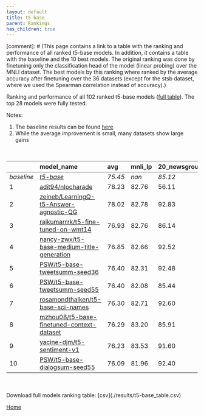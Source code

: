 ```yaml
---
layout: default
title: t5-base
parent: Rankings
has_children: true
---
```

[comment]: # (This page contains a link to a table with the ranking and performance of all ranked t5-base models. In addition, it contains a table with the baseline and the 10 best models. The original ranking was done by finetuning only the classification head of the model (linear probing) over the MNLI dataset.  The best models  by this ranking where ranked by the average accuracy after finetuning over the 36 datasets (except for the stsb dataset, where we used the Spearman correlation instead of accuracy).)

Ranking and performance of all 102 ranked t5-base models ([full table](./results/t5-base_table.csv)).  The top 28 models were fully tested.

Notes:
1. The baseline results can be found [here](t5-base_pretrain_scores_table)
1. While the average improvement is small, many datasets show large gains
<br>


|            | model_name                                                                                                                                                                                                                                                                                                                                                                                                                                                                                                                                                                                                                                                                                                                              | avg     | mnli_lp   | 20_newsgroup   | ag_news   | amazon_reviews_multi   | anli    | boolq   | cb      | cola    | copa    | dbpedia   | esnli   | financial_phrasebank   | imdb    | isear   | mnli    | mrpc    | multirc   | poem_sentiment   | qnli    | qqp     | rotten_tomatoes   | rte     | sst2    | sst_5bins   | stsb    | trec_coarse   | trec_fine   | tweet_ev_emoji   | tweet_ev_emotion   | tweet_ev_hate   | tweet_ev_irony   | tweet_ev_offensive   | tweet_ev_sentiment   | wic     | wnli    | wsc     | yahoo_answers   |
|:-----------|:----------------------------------------------------------------------------------------------------------------------------------------------------------------------------------------------------------------------------------------------------------------------------------------------------------------------------------------------------------------------------------------------------------------------------------------------------------------------------------------------------------------------------------------------------------------------------------------------------------------------------------------------------------------------------------------------------------------------------------------|:--------|:----------|:---------------|:----------|:-----------------------|:--------|:--------|:--------|:--------|:--------|:----------|:--------|:-----------------------|:--------|:--------|:--------|:--------|:----------|:-----------------|:--------|:--------|:------------------|:--------|:--------|:------------|:--------|:--------------|:------------|:-----------------|:-------------------|:----------------|:-----------------|:---------------------|:---------------------|:--------|:--------|:--------|:----------------|
| *baseline* | *[t5-base](t5-base_pretrain_scores_table)*                                                                                                                                                                                                                                                                                                                                                                                                                                                                                                                                                                                                                                                                                              | *75.45* | *nan*     | *85.12*        | *89.42*   | *66.54*                | *47.05* | *76.66* | *75.54* | *81.91* | *49.65* | *76.41*   | *89.72* | *85.30*                | *92.33* | *71.28* | *83.80* | *85.66* | *60.28*   | *74.42*          | *90.38* | *88.94* | *88.61*           | *73.68* | *93.84* | *55.55*     | *85.31* | *97.21*       | *92.33*     | *44.88*          | *79.51*            | *52.74*         | *73.74*          | *84.03*              | *70.21*              | *67.19* | *55.35* | *60.00* | *71.59*         |
| 1          | [adit94/nlpcharade](model_gain_chart?avg=2.78&mnli_lp=nan&20_newsgroup=-29.01&ag_news=2.38&amazon_reviews_multi=4.40&anli=1.58&boolq=10.84&cb=-8.92&cola=-2.62&copa=39.82&dbpedia=12.81&esnli=0.60&financial_phrasebank=1.31&imdb=-10.84&isear=26.32&mnli=8.64&mrpc=3.06&multirc=12.08&poem_sentiment=-29.04&qnli=-34.05&qqp=1.74&rotten_tomatoes=-36.72&rte=16.64&sst2=-9.88&sst_5bins=18.68&stsb=-5.99&trec_coarse=-30.77&trec_fine=-0.01&tweet_ev_emoji=47.56&tweet_ev_emotion=10.81&tweet_ev_hate=21.50&tweet_ev_irony=10.21&tweet_ev_offensive=-13.09&tweet_ev_sentiment=16.40&wic=4.61&wnli=0.99&wsc=17.17&yahoo_answers=21.01&model_name=adit94%2Fnlpcharade&base_name=t5-base)                                                  | 78.23   | 82.76     | 56.11          | 91.80     | 70.95                  | 48.62   | 87.50   | 66.61   | 79.29   | 89.47   | 89.21     | 90.32   | 86.62                  | 81.49   | 97.60   | 92.44   | 88.73   | 72.36     | 45.38            | 56.34   | 90.68   | 51.89             | 90.32   | 83.95   | 74.23       | 79.33   | 66.44         | 92.32       | 92.44            | 90.32              | 74.23           | 83.95            | 70.95                | 86.62                | 71.80   | 56.34   | 77.17   | 92.60           |
| 2          | [zeineb/LearningQ-t5-Answer-agnostic-QG](model_gain_chart?avg=2.57&mnli_lp=nan&20_newsgroup=7.72&ag_news=-17.39&amazon_reviews_multi=25.92&anli=1.23&boolq=9.06&cb=-16.52&cola=5.10&copa=19.00&dbpedia=10.13&esnli=0.83&financial_phrasebank=-11.30&imdb=-25.69&isear=4.79&mnli=2.87&mrpc=5.14&multirc=-1.63&poem_sentiment=19.27&qnli=2.07&qqp=-1.06&rotten_tomatoes=-14.12&rte=0.32&sst2=-7.16&sst_5bins=29.45&stsb=-7.36&trec_coarse=-41.73&trec_fine=-3.21&tweet_ev_emoji=45.67&tweet_ev_emotion=1.98&tweet_ev_hate=-1.25&tweet_ev_irony=0.75&tweet_ev_offensive=0.97&tweet_ev_sentiment=0.21&wic=22.41&wnli=-0.42&wsc=12.49&yahoo_answers=13.94&model_name=zeineb%2FLearningQ-t5-Answer-agnostic-QG&base_name=t5-base)             | 78.02   | 82.78     | 92.83          | 72.03     | 92.46                  | 48.28   | 85.71   | 59.01   | 87.01   | 68.65   | 86.54     | 90.55   | 74.01                  | 66.64   | 76.07   | 86.68   | 90.81   | 58.65     | 93.69            | 92.46   | 87.88   | 74.49             | 74.01   | 86.68   | 85.00       | 77.95   | 55.48         | 89.12       | 90.55            | 81.49              | 51.48           | 74.49            | 85.00                | 70.42                | 89.60   | 54.93   | 72.49   | 85.53           |
| 3          | [rajkumarrrk/t5-fine-tuned-on-wmt14](model_gain_chart?avg=1.48&mnli_lp=nan&20_newsgroup=1.02&ag_news=0.15&amazon_reviews_multi=0.40&anli=1.48&boolq=2.49&cb=10.18&cola=-0.42&copa=3.35&dbpedia=0.83&esnli=0.93&financial_phrasebank=-1.80&imdb=0.36&isear=0.49&mnli=2.97&mrpc=-0.12&multirc=0.24&poem_sentiment=10.19&qnli=2.11&qqp=1.70&rotten_tomatoes=-0.71&rte=4.30&sst2=-0.60&sst_5bins=-0.71&stsb=2.82&trec_coarse=0.99&trec_fine=-0.33&tweet_ev_emoji=0.10&tweet_ev_emotion=1.56&tweet_ev_hate=-0.18&tweet_ev_irony=2.02&tweet_ev_offensive=1.08&tweet_ev_sentiment=-0.04&wic=1.93&wnli=0.99&wsc=3.46&yahoo_answers=0.18&model_name=rajkumarrrk%2Ft5-fine-tuned-on-wmt14&base_name=t5-base)                                      | 76.93   | 82.76     | 86.14          | 89.57     | 66.94                  | 48.53   | 79.14   | 85.71   | 81.50   | 53.00   | 77.23     | 90.66   | 83.50                  | 92.69   | 71.77   | 86.77   | 85.54   | 60.52     | 84.62            | 92.49   | 90.63   | 87.90             | 77.98   | 93.23   | 54.84       | 88.13   | 98.20         | 92.00       | 44.98            | 81.07              | 52.56           | 75.77            | 85.12                | 70.17                | 69.12   | 56.34   | 63.46   | 71.77           |
| 4          | [nancy-zwx/t5-base-medium-title-generation](model_gain_chart?avg=1.40&mnli_lp=nan&20_newsgroup=7.41&ag_news=-13.15&amazon_reviews_multi=26.25&anli=3.33&boolq=1.92&cb=-20.54&cola=0.25&copa=10.75&dbpedia=9.17&esnli=-39.35&financial_phrasebank=-9.85&imdb=-9.50&isear=15.03&mnli=8.99&mrpc=3.55&multirc=28.69&poem_sentiment=-28.83&qnli=-14.93&qqp=1.70&rotten_tomatoes=-9.78&rte=-17.34&sst2=-6.77&sst_5bins=29.22&stsb=3.03&trec_coarse=-3.98&trec_fine=-37.04&tweet_ev_emoji=11.45&tweet_ev_emotion=11.12&tweet_ev_hate=-2.36&tweet_ev_irony=11.02&tweet_ev_offensive=-13.49&tweet_ev_sentiment=16.85&wic=4.77&wnli=35.28&wsc=11.33&yahoo_answers=26.21&model_name=nancy-zwx%2Ft5-base-medium-title-generation&base_name=t5-base) | 76.85   | 82.66     | 92.52          | 76.27     | 92.79                  | 50.38   | 78.57   | 55.00   | 82.17   | 60.40   | 85.58     | 50.38   | 75.45                  | 82.83   | 86.31   | 92.79   | 89.22   | 88.97     | 45.59            | 75.45   | 90.64   | 78.83             | 56.34   | 87.06   | 84.77       | 88.34   | 93.23         | 55.29       | 56.34            | 90.64              | 50.38           | 84.77            | 70.55                | 87.06                | 71.97   | 90.64   | 71.33   | 97.80           |
| 5          | [PSW/t5-base-tweetsumm-seed36](model_gain_chart?avg=0.95&mnli_lp=nan&20_newsgroup=7.37&ag_news=-4.06&amazon_reviews_multi=9.48&anli=1.79&boolq=10.84&cb=-15.24&cola=0.45&copa=18.22&dbpedia=10.13&esnli=1.19&financial_phrasebank=-1.24&imdb=-25.41&isear=21.52&mnli=-34.96&mrpc=0.12&multirc=29.69&poem_sentiment=19.84&qnli=1.76&qqp=-1.27&rotten_tomatoes=-43.98&rte=-2.92&sst2=-42.79&sst_5bins=24.04&stsb=-6.14&trec_coarse=-42.41&trec_fine=-4.06&tweet_ev_emoji=25.53&tweet_ev_emotion=6.95&tweet_ev_hate=39.41&tweet_ev_irony=-2.99&tweet_ev_offensive=-29.11&tweet_ev_sentiment=20.70&wic=4.45&wnli=-0.42&wsc=11.87&yahoo_answers=26.01&model_name=PSW%2Ft5-base-tweetsumm-seed36&base_name=t5-base)                           | 76.40   | 82.31     | 92.48          | 85.36     | 76.02                  | 48.84   | 87.50   | 60.29   | 82.36   | 67.87   | 86.54     | 90.91   | 84.07                  | 66.92   | 92.80   | 48.84   | 85.78   | 89.97     | 94.27            | 92.15   | 87.67   | 44.63             | 70.76   | 51.04   | 79.59       | 79.17   | 54.80         | 88.27       | 70.42            | 86.46              | 92.15           | 70.76            | 54.93                | 90.91                | 71.64   | 54.93   | 71.87   | 97.60           |
| 6          | [PSW/t5-base-tweetsumm-seed55](model_gain_chart?avg=0.95&mnli_lp=nan&20_newsgroup=0.32&ag_news=-0.45&amazon_reviews_multi=-0.16&anli=1.20&boolq=1.08&cb=4.82&cola=-0.90&copa=5.35&dbpedia=-0.21&esnli=0.53&financial_phrasebank=-0.20&imdb=0.05&isear=-0.55&mnli=2.55&mrpc=0.61&multirc=0.63&poem_sentiment=11.15&qnli=2.09&qqp=1.34&rotten_tomatoes=-1.08&rte=-0.40&sst2=-0.26&sst_5bins=0.06&stsb=2.27&trec_coarse=0.59&trec_fine=-1.13&tweet_ev_emoji=0.55&tweet_ev_emotion=2.19&tweet_ev_hate=0.13&tweet_ev_irony=1.26&tweet_ev_offensive=-0.31&tweet_ev_sentiment=0.34&wic=2.40&wnli=-1.83&wsc=-0.38&yahoo_answers=0.44&model_name=PSW%2Ft5-base-tweetsumm-seed55&base_name=t5-base)                                               | 76.40   | 82.08     | 85.44          | 88.97     | 66.38                  | 48.25   | 77.74   | 80.36   | 81.02   | 55.00   | 76.20     | 90.25   | 85.10                  | 92.38   | 70.73   | 86.35   | 86.27   | 60.91     | 85.58            | 92.48   | 90.27   | 87.52             | 73.29   | 93.58   | 55.61       | 87.58   | 97.80         | 91.20       | 45.43            | 81.70              | 52.86           | 75.00            | 83.72                | 70.55                | 69.59   | 53.52   | 59.62   | 72.03           |
| 7          | [rosamondthalken/t5-base-sci-names](model_gain_chart?avg=0.85&mnli_lp=nan&20_newsgroup=7.48&ag_news=-0.39&amazon_reviews_multi=-21.65&anli=3.14&boolq=2.15&cb=10.18&cola=0.64&copa=5.35&dbpedia=8.96&esnli=-39.53&financial_phrasebank=-32.75&imdb=-3.31&isear=-0.15&mnli=-27.46&mrpc=2.33&multirc=-0.42&poem_sentiment=17.98&qnli=-0.12&qqp=1.77&rotten_tomatoes=-33.31&rte=-23.49&sst2=-8.54&sst_5bins=38.03&stsb=3.36&trec_coarse=-12.59&trec_fine=6.07&tweet_ev_emoji=29.60&tweet_ev_emotion=3.98&tweet_ev_hate=18.07&tweet_ev_irony=12.94&tweet_ev_offensive=8.48&tweet_ev_sentiment=6.32&wic=3.03&wnli=34.91&wsc=3.46&yahoo_answers=5.94&model_name=rosamondthalken%2Ft5-base-sci-names&base_name=t5-base)                        | 76.30   | 82.71     | 92.60          | 89.03     | 44.89                  | 50.19   | 78.81   | 85.71   | 82.55   | 55.00   | 85.37     | 50.19   | 52.56                  | 89.02   | 71.13   | 56.34   | 87.99   | 59.86     | 92.40            | 90.26   | 90.70   | 55.29             | 50.19   | 85.30   | 93.58       | 88.67   | 84.62         | 98.40       | 74.49            | 83.49              | 70.81           | 86.69            | 92.51                | 76.53                | 70.22   | 90.26   | 63.46   | 77.53           |
| 8          | [mzhou08/t5-base-finetuned-context-dataset](model_gain_chart?avg=0.84&mnli_lp=nan&20_newsgroup=0.80&ag_news=-0.42&amazon_reviews_multi=-0.14&anli=2.89&boolq=3.07&cb=1.25&cola=0.83&copa=-7.65&dbpedia=1.36&esnli=-39.78&financial_phrasebank=-0.70&imdb=0.40&isear=0.30&mnli=8.89&mrpc=0.86&multirc=0.42&poem_sentiment=9.23&qnli=-13.13&qqp=1.41&rotten_tomatoes=0.04&rte=-24.39&sst2=0.77&sst_5bins=0.42&stsb=3.14&trec_coarse=0.59&trec_fine=-0.93&tweet_ev_emoji=0.17&tweet_ev_emotion=2.76&tweet_ev_hate=24.05&tweet_ev_irony=10.21&tweet_ev_offensive=-12.86&tweet_ev_sentiment=16.30&wic=1.46&wnli=35.19&wsc=3.46&yahoo_answers=-0.06&model_name=mzhou08%2Ft5-base-finetuned-context-dataset&base_name=t5-base)                 | 76.29   | 83.20     | 85.91          | 89.00     | 66.40                  | 49.94   | 79.72   | 76.79   | 82.74   | 42.00   | 77.77     | 49.94   | 84.60                  | 92.73   | 71.58   | 92.70   | 86.52   | 60.71     | 83.65            | 77.26   | 90.35   | 88.65             | 49.30   | 94.61   | 55.97       | 88.45   | 97.80         | 91.40       | 45.05            | 82.27              | 76.79           | 83.95            | 71.17                | 86.51                | 68.65   | 90.54   | 63.46   | 71.53           |
| 9          | [yacine-djm/t5-sentiment-v1](model_gain_chart?avg=0.78&mnli_lp=nan&20_newsgroup=6.48&ag_news=-17.38&amazon_reviews_multi=19.66&anli=1.76&boolq=3.22&cb=-20.54&cola=-0.13&copa=10.97&dbpedia=9.07&esnli=-40.91&financial_phrasebank=-39.70&imdb=-3.02&isear=0.92&mnli=8.89&mrpc=2.82&multirc=6.49&poem_sentiment=18.27&qnli=-11.32&qqp=2.23&rotten_tomatoes=-32.32&rte=-18.75&sst2=-27.48&sst_5bins=38.14&stsb=3.42&trec_coarse=-11.63&trec_fine=6.27&tweet_ev_emoji=36.47&tweet_ev_emotion=-26.24&tweet_ev_hate=22.77&tweet_ev_irony=10.21&tweet_ev_offensive=-12.95&tweet_ev_sentiment=16.75&wic=-3.73&wnli=34.97&wsc=29.30&yahoo_answers=5.18&model_name=yacine-djm%2Ft5-sentiment-v1&base_name=t5-base)                              | 76.23   | 83.53     | 91.60          | 72.03     | 86.20                  | 48.81   | 79.88   | 55.00   | 81.78   | 60.62   | 85.48     | 48.81   | 45.61                  | 89.31   | 72.20   | 92.70   | 88.48   | 66.77     | 92.70            | 79.06   | 91.16   | 56.29             | 54.93   | 66.36   | 93.69       | 88.74   | 85.58         | 98.60       | 81.35            | 53.27              | 75.51           | 83.95            | 71.08                | 86.96                | 63.46   | 90.32   | 89.30   | 76.77           |
| 10         | [PSW/t5-base-dialogsum-seed55](model_gain_chart?avg=0.64&mnli_lp=nan&20_newsgroup=7.28&ag_news=0.28&amazon_reviews_multi=19.26&anli=-1.33&boolq=1.23&cb=1.25&cola=-1.38&copa=5.35&dbpedia=9.35&esnli=0.63&financial_phrasebank=-40.72&imdb=-4.99&isear=-0.03&mnli=8.22&mrpc=-1.35&multirc=0.14&poem_sentiment=17.88&qnli=-19.99&qqp=1.85&rotten_tomatoes=-34.22&rte=-20.16&sst2=-27.40&sst_5bins=37.68&stsb=2.78&trec_coarse=-14.52&trec_fine=5.47&tweet_ev_emoji=35.90&tweet_ev_emotion=-26.45&tweet_ev_hate=21.24&tweet_ev_irony=11.26&tweet_ev_offensive=-14.06&tweet_ev_sentiment=16.28&wic=1.93&wnli=35.00&wsc=-15.77&yahoo_answers=5.21&model_name=PSW%2Ft5-base-dialogsum-seed55&base_name=t5-base)                              | 76.09   | 81.96     | 92.40          | 89.70     | 85.80                  | 45.72   | 77.89   | 76.79   | 80.54   | 55.00   | 85.75     | 90.35   | 44.58                  | 87.34   | 71.25   | 92.02   | 84.31   | 60.42     | 92.30            | 70.40   | 90.78   | 54.39             | 53.52   | 66.44   | 93.23       | 88.09   | 82.69         | 97.80       | 80.79            | 53.06              | 73.98           | 85.00            | 69.98                | 86.49                | 69.12   | 90.35   | 44.23   | 76.80           |


<br>
<br>
Download full models ranking table: [csv](./results/t5-base_table.csv)

[Home](Home)